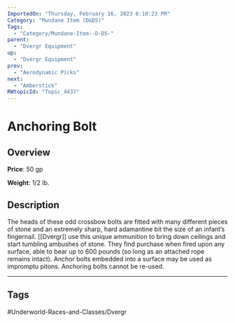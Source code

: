 ```yaml
---
ImportedOn: "Thursday, February 16, 2023 6:10:23 PM"
Category: "Mundane Item (D&D5)"
Tags:
  - "Category/Mundane-Item--D-D5-"
parent:
  - "Dvergr Equipment"
up:
  - "Dvergr Equipment"
prev:
  - "Aerodynamic Picks"
next:
  - "Amberstick"
RWtopicId: "Topic_4437"
---
```

# Anchoring Bolt
## Overview
**Price**: 50 gp

**Weight**: 1/2 lb.

## Description
The heads of these odd crossbow bolts are fitted with many different pieces of stone and an extremely sharp, hard adamantine bit the size of an infant’s fingernail. [[Dvergr]] use this unique ammunition to bring down ceilings and start tumbling ambushes of stone. They find purchase when fired upon any surface, able to bear up to 600 pounds (so long as an attached rope remains intact). Anchor bolts embedded into a surface may be used as impromptu pitons. Anchoring bolts cannot be re-used.


---
## Tags
#Underworld-Races-and-Classes/Dvergr

